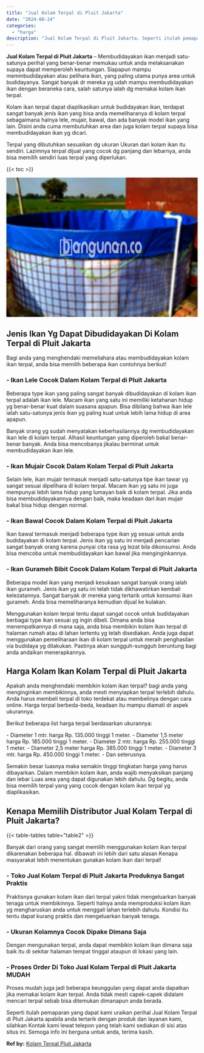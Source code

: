 ```yaml
---
title: "Jual Kolam Terpal di Pluit Jakarta"
date: "2024-08-24"
categories: 
  - "harga"
description: "Jual Kolam Terpal di Pluit Jakarta. Seperti itulah pemaparan yang dapat kami uraikan perihal Jual Kolam Terpal di Pluit Jakarta apabila anda tertarik dengan..."
---
```


**Jual Kolam Terpal di Pluit Jakarta** – Membudidayakan ikan menjadi satu-satunya perihal yang benar-benar memukau untuk anda melaksanakan supaya dapat memperoleh keuntungan. Siapapun mampu memmbudidayakan atau pelihara ikan, yang paling utama punya area untuk budidayanya. Sangat banyak dr mereka yg udah mampu membudidayakan ikan dengan beraneka cara, salah satunya ialah dg memakai kolam ikan terpal.

Kolam ikan terpal dapat diaplikasikan untuk budidayakan ikan, terdapat sangat banyak jenis ikan yang bisa anda memeliharanya di kolam terpal sebagaimana halnya lele, mujair, bawal, dan ada banyak model ikan yang lain. Disini anda cuma membutuhkan area dan juga kolam terpal supaya bisa membudidayakan ikan yg dicari.

Terpal yang dibutuhkan sesuaikan dg ukuran Ukuran dari kolam ikan itu sendiri. Lazimnya terpal dijual yang cocok dg panjang dan lebarnya, anda bisa memilih sendiri luas terpal yang diperlukan.

{{< toc >}}

![Jual Kolam Terpal di Pluit Jakarta](/images/jual-kolam-terpal-54.png)

## Jenis Ikan Yg Dapat Dibudidayakan Di Kolam Terpal di Pluit Jakarta

Bagi anda yang menghendaki memeliahara atau membudidayakan kolam ikan terpal, anda bisa memilih beberapa ikan contohnya berikut!

### \- Ikan Lele Cocok Dalam Kolam Terpal di Pluit Jakarta

Beberapa type ikan yang paling sangat banyak dibudidayakan di kolam ikan terpal adalah ikan lele. Macam ikan yang satu ini memiliki ketahanan hidup yg benar-benar kuat dalam suasana apapun. Bisa dibilang bahwa ikan lele ialah satu-satunya jenis ikan yg paling kuat untuk lebih lama hidup di area apapun.

Banyak orang yg sudah menyatakan keberhasilannya dg membudidayakan ikan lele di kolam terpal. Alhasil keuntungan yang diperoleh bakal benar-benar banyak. Anda bisa mencobanya jikalau berminat untuk membudidayakan ikan lele.

### \- Ikan Mujair Cocok Dalam Kolam Terpal di Pluit Jakarta

Selain lele, ikan mujair termasuk menjadi satu-satunya tipe ikan tawar yg sangat sesuai dipelihara di kolam terpal. Macam ikan yg satu ini juga mempunyai lebih lama hidup yang lumayan baik di kolam terpal. Jika anda bisa membudidayakannya dengan baik, maka keadaan dari ikan mujair bakal bisa hidup dengan normal.

### \- Ikan Bawal Cocok Dalam Kolam Terpal di Pluit Jakarta

Ikan bawal termasuk menjadi beberapa type ikan yg sesuai untuk anda budidayakan di kolam terpal. Jenis ikan yg satu ini menjadi pencarian sangat banyak orang karena punyai cita rasa yg lezat bila dikonsumsi. Anda bisa mencoba untuk membudidayakan kan bawal jika menginginkannya.

### \- Ikan Gurameh Bibit Cocok Dalam Kolam Terpal di Pluit Jakarta

Beberapa model ikan yang menjadi kesukaan sangat banyak orang ialah ikan gurameh. Jenis ikan yg satu ini telah tidak dikhawatirkan kembali kelezatannya. Sangat banyak dr mereka yang tertarik untuk konsumsi ikan gurameh. Anda bisa memeliharanya kemudian dijual ke kulakan.

Menggunakan kolam terpal tentu dapat sangat cocok untuk budidayakan berbagai type ikan sesuai yg ingin dibeli. Dimana anda bisa menempatkannya di mana saja, anda bisa membikin kolam ikan terpal di halaman rumah atau di lahan tertentu yg telah disediakan. Anda juga dapat menggunakan pemeliharaan ikan di kolam terpal untuk meraih penghasilan via budidaya yg dilakukan. Pastinya akan sungguh-sungguh beruntung bagi anda andaikan menerapkannya.

## Harga Kolam Ikan Kolam Terpal di Pluit Jakarta

Apakah anda menghendaki membikin kolam ikan terpal? bagi anda yang menginginkan membikinnya, anda mesti menyiapkan terpal terlebih dahulu. Anda harus membeli terpal di toko terdekat atau membelinya dengan cara online. Harga terpal berbeda-beda, keadaan itu mampu diamati dr aspek ukurannya.

Berikut beberapa list harga terpal berdasarkan ukurannya:

\- Diameter 1 mtr. harga Rp. 135.000 tinggi 1 meter. - Diameter 1,5 meter harga Rp. 185.000 tinggi 1 meter. - Diameter 2 mtr. harga Rp. 255.000 tinggi 1 meter. - Diameter 2,5 meter harga Rp. 385.000 tinggi 1 meter. - Diameter 3 mtr. harga Rp. 450.000 tinggi 1 meter. - Dan seterusnya.

Semakin besar luasnya maka semakin tinggi tingkatan harga yang harus dibayarkan. Dalam membikin kolam ikan, anda wajib menyaksikan panjang dan lebar Luas area yang dapat digunakan lebih dahulu. Dg begitu, anda bisa memilih terpal yang yang cocok dengan kolam ikan terpal yg diaplikasikan.

## Kenapa Memilih Distributor Jual Kolam Terpal di Pluit Jakarta?

{{< table-tables table="table2" >}}

Banyak dari orang yang sangat memilih menggunakan kolam ikan terpal dikarenakan beberapa hal. dibawah ini lebih dari satu alasan Kenapa masyarakat lebih menentukan gunakan kolam ikan dari terpal!

### \- Toko Jual Kolam Terpal di Pluit Jakarta Produknya Sangat Praktis

Praktisnya gunakan kolam ikan dari terpal yakni tidak mengeluarkan banyak tenaga untuk membikinnya. Seperti halnya anda memproduksi kolam ikan yg mengharuskan anda untuk menggali lahan terlebih dahulu. Kondisi itu tentu dapat kurang praktis dan mengeluarkan banyak tenaga.

### \- Ukuran Kolamnya Cocok Dipake Dimana Saja

Dengan mengunakan terpal, anda dapat membikin kolam ikan dimana saja baik itu di sekitar halaman tempat tinggal ataupun di lokasi yang lain.

### \- Proses Order Di Toko Jual Kolam Terpal di Pluit Jakarta MUDAH

Proses mudah juga jadi beberapa keunggulan yang dapat anda dapatkan jika memakai kolam ikan terpal. Anda tidak mesti capek-capek didalam mencari terpal sebab bisa ditemukan dimanapun anda berada.

Seperti itulah pemaparan yang dapat kami uraikan perihal Jual Kolam Terpal di Pluit Jakarta apabila anda tertarik dengan produk dan layanan kami, silahkan Kontak kami lewat telepon yang telah kami sediakan di sisi atas situs ini. Semoga info ini berguna untuk anda, terima kasih.

**Ref by:** [Kolam Terpal Pluit Jakarta](https://id.wikipedia.org/wiki/Kolam)

